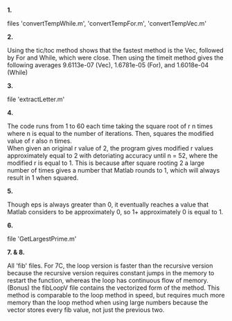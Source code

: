 **1.**

files 'convertTempWhile.m', 'convertTempFor.m', 'convertTempVec.m'

**2.**

Using the tic/toc method shows that the fastest method is the Vec, followed by For and While, which were close.
Then using the timeit method gives the following averages 9.6113e-07 (Vec), 1.6781e-05 (For), and 1.6018e-04 (While)

**3.**

file 'extractLetter.m'

**4.**

The code runs from 1 to 60 each time taking the square root of r n times where n is equal to the number of iterations.  Then, squares the modified value of r also n times.  
When given an original r value of 2, the program gives modified r values approximately equal to 2 with detoriating accuracy until n = 52, where the modified r is equal to 1.
This is because after square rooting 2 a large number of times gives a number that Matlab rounds to 1, which will always result in 1 when squared.

**5.**

Though eps is always greater than 0, it eventually reaches a value that Matlab considers to be approximately 0, so 1+ approximately 0 is equal to 1.

**6.**

file 'GetLargestPrime.m'

**7. & 8.**

All 'fib' files.
For 7C, the loop version is faster than the recursive version because the recursive version requires constant jumps in the memory to restart the function,
whereas the loop has continuous flow of memory.  
(Bonus) the fibLoopV file contains the vectorized form of the method.  This method is comparable to the loop method in speed, but requires much more memory than the loop method when using large numbers because
the vector stores every fib value, not just the previous two.
